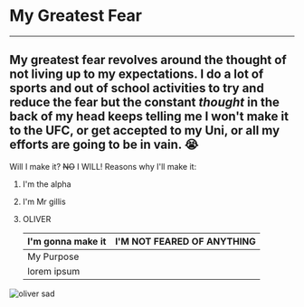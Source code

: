 # My Greatest Fear
---
## My greatest fear revolves around the thought of not living up to my **expectations**. I do a lot of sports and out of school activities to try and reduce the fear but the constant *thought* in the back of my head keeps telling me I won't make it to the UFC, or get accepted to my Uni, or all my efforts are going to be in vain. :sob:
Will I make it? ~~NO~~
I WILL! 
Reasons why I'll make it:
1. I'm the alpha
2. I'm Mr gillis
3. OLIVER

   | I'm gonna make it | I'M NOT FEARED OF ANYTHING |
   | ----------------  |  --------------------------|
   | My Purpose | |To win|
   |lorem ipsum| |yayayayayayayayayayya|



![oliver sad](https://github.com/DavidOpi/Mr-Lam-class/assets/126928262/66de64fc-4cb8-4135-8f53-2e35e456d132)


